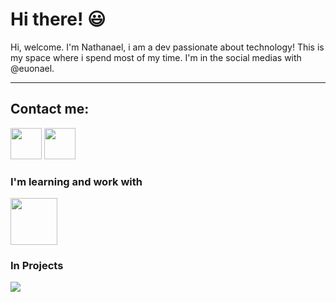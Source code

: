 <h1>Hi there! 😃</h1>
<p>Hi, welcome.
I'm Nathanael, i am a dev passionate about technology!
 This is my space where i spend most of my time. 
I'm in the social medias with @euonael.<p>
<hr>
  <h2>Contact me:</h2>
<a href="https://www.instagram.com/euonael/" target="_blank"><img src="https://github.com/euonael/euonael/assets/95258490/a8fe6423-dd87-40c8-bd9f-cb7294c32639" widith=60px height=50px></a>
<a href="https://www.linkedin.com/in/naelpontes/" target="_blank"><img src="https://github.com/euonael/euonael/assets/95258490/900873aa-21a7-411e-9574-be2c2aee7bd2" widith=60px height=50px></a>

  <h3>I'm learning and work with</h3>
<img src="https://github.com/euonael/euonael/assets/95258490/741e7245-90f0-4cf4-9316-4b49e490f1bb" widith=75px height=75px;> 
 
  <h3>In Projects</h3>
<img src="https://github.com/euonael/euonael/assets/95258490/51d8e9bb-acfb-44e2-a860-b90bb4d40f09">

<!--
**euonael/euonael** is a ✨ _special_ ✨ repository because its `README.md` (this file) appears on your GitHub profile.

Here are some ideas to get you started:

- 🔭 I’m currently working on ...
- 🌱 I’m currently learning ...
- 👯 I’m looking to collaborate on ...
- 🤔 I’m looking for help with ...
- 💬 Ask me about ...
- 📫 How to reach me: ...
- 😄 Pronouns: ...
- ⚡ Fun fact: ...
-->

